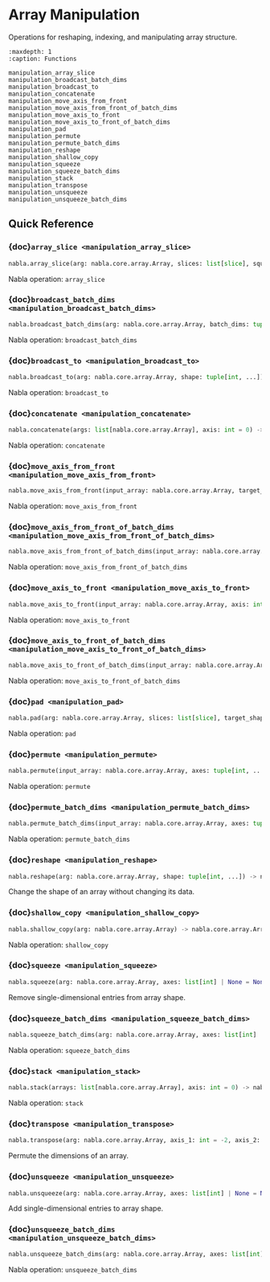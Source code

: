 # Array Manipulation

Operations for reshaping, indexing, and manipulating array structure.

```{toctree}
:maxdepth: 1
:caption: Functions

manipulation_array_slice
manipulation_broadcast_batch_dims
manipulation_broadcast_to
manipulation_concatenate
manipulation_move_axis_from_front
manipulation_move_axis_from_front_of_batch_dims
manipulation_move_axis_to_front
manipulation_move_axis_to_front_of_batch_dims
manipulation_pad
manipulation_permute
manipulation_permute_batch_dims
manipulation_reshape
manipulation_shallow_copy
manipulation_squeeze
manipulation_squeeze_batch_dims
manipulation_stack
manipulation_transpose
manipulation_unsqueeze
manipulation_unsqueeze_batch_dims
```

## Quick Reference

### {doc}`array_slice <manipulation_array_slice>`

```python
nabla.array_slice(arg: nabla.core.array.Array, slices: list[slice], squeeze_axes: list[int] | None = None) -> nabla.core.array.Array
```

Nabla operation: `array_slice`

### {doc}`broadcast_batch_dims <manipulation_broadcast_batch_dims>`

```python
nabla.broadcast_batch_dims(arg: nabla.core.array.Array, batch_dims: tuple[int, ...]) -> nabla.core.array.Array
```

Nabla operation: `broadcast_batch_dims`

### {doc}`broadcast_to <manipulation_broadcast_to>`

```python
nabla.broadcast_to(arg: nabla.core.array.Array, shape: tuple[int, ...]) -> nabla.core.array.Array
```

Nabla operation: `broadcast_to`

### {doc}`concatenate <manipulation_concatenate>`

```python
nabla.concatenate(args: list[nabla.core.array.Array], axis: int = 0) -> nabla.core.array.Array
```

Nabla operation: `concatenate`

### {doc}`move_axis_from_front <manipulation_move_axis_from_front>`

```python
nabla.move_axis_from_front(input_array: nabla.core.array.Array, target_axis: int) -> nabla.core.array.Array
```

Nabla operation: `move_axis_from_front`

### {doc}`move_axis_from_front_of_batch_dims <manipulation_move_axis_from_front_of_batch_dims>`

```python
nabla.move_axis_from_front_of_batch_dims(input_array: nabla.core.array.Array, target_axis: int) -> nabla.core.array.Array
```

Nabla operation: `move_axis_from_front_of_batch_dims`

### {doc}`move_axis_to_front <manipulation_move_axis_to_front>`

```python
nabla.move_axis_to_front(input_array: nabla.core.array.Array, axis: int) -> nabla.core.array.Array
```

Nabla operation: `move_axis_to_front`

### {doc}`move_axis_to_front_of_batch_dims <manipulation_move_axis_to_front_of_batch_dims>`

```python
nabla.move_axis_to_front_of_batch_dims(input_array: nabla.core.array.Array, axis: int) -> nabla.core.array.Array
```

Nabla operation: `move_axis_to_front_of_batch_dims`

### {doc}`pad <manipulation_pad>`

```python
nabla.pad(arg: nabla.core.array.Array, slices: list[slice], target_shape: tuple[int, ...]) -> nabla.core.array.Array
```

Nabla operation: `pad`

### {doc}`permute <manipulation_permute>`

```python
nabla.permute(input_array: nabla.core.array.Array, axes: tuple[int, ...]) -> nabla.core.array.Array
```

Nabla operation: `permute`

### {doc}`permute_batch_dims <manipulation_permute_batch_dims>`

```python
nabla.permute_batch_dims(input_array: nabla.core.array.Array, axes: tuple[int, ...]) -> nabla.core.array.Array
```

Nabla operation: `permute_batch_dims`

### {doc}`reshape <manipulation_reshape>`

```python
nabla.reshape(arg: nabla.core.array.Array, shape: tuple[int, ...]) -> nabla.core.array.Array
```

Change the shape of an array without changing its data.

### {doc}`shallow_copy <manipulation_shallow_copy>`

```python
nabla.shallow_copy(arg: nabla.core.array.Array) -> nabla.core.array.Array
```

Nabla operation: `shallow_copy`

### {doc}`squeeze <manipulation_squeeze>`

```python
nabla.squeeze(arg: nabla.core.array.Array, axes: list[int] | None = None) -> nabla.core.array.Array
```

Remove single-dimensional entries from array shape.

### {doc}`squeeze_batch_dims <manipulation_squeeze_batch_dims>`

```python
nabla.squeeze_batch_dims(arg: nabla.core.array.Array, axes: list[int] | None = None) -> nabla.core.array.Array
```

Nabla operation: `squeeze_batch_dims`

### {doc}`stack <manipulation_stack>`

```python
nabla.stack(arrays: list[nabla.core.array.Array], axis: int = 0) -> nabla.core.array.Array
```

Nabla operation: `stack`

### {doc}`transpose <manipulation_transpose>`

```python
nabla.transpose(arg: nabla.core.array.Array, axis_1: int = -2, axis_2: int = -1) -> nabla.core.array.Array
```

Permute the dimensions of an array.

### {doc}`unsqueeze <manipulation_unsqueeze>`

```python
nabla.unsqueeze(arg: nabla.core.array.Array, axes: list[int] | None = None) -> nabla.core.array.Array
```

Add single-dimensional entries to array shape.

### {doc}`unsqueeze_batch_dims <manipulation_unsqueeze_batch_dims>`

```python
nabla.unsqueeze_batch_dims(arg: nabla.core.array.Array, axes: list[int] | None = None) -> nabla.core.array.Array
```

Nabla operation: `unsqueeze_batch_dims`

